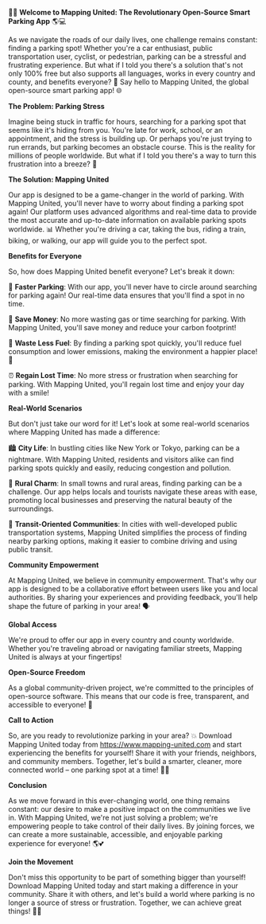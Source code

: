 🚗💨 **Welcome to Mapping United: The Revolutionary Open-Source Smart Parking App** 🌎💻

As we navigate the roads of our daily lives, one challenge remains constant: finding a parking spot! Whether you're a car enthusiast, public transportation user, cyclist, or pedestrian, parking can be a stressful and frustrating experience. But what if I told you there's a solution that's not only 100% free but also supports all languages, works in every country and county, and benefits everyone? 🤩 Say hello to Mapping United, the global open-source smart parking app! 🌐

**The Problem: Parking Stress**

Imagine being stuck in traffic for hours, searching for a parking spot that seems like it's hiding from you. You're late for work, school, or an appointment, and the stress is building up. Or perhaps you're just trying to run errands, but parking becomes an obstacle course. This is the reality for millions of people worldwide. But what if I told you there's a way to turn this frustration into a breeze? 🌈

**The Solution: Mapping United**

Our app is designed to be a game-changer in the world of parking. With Mapping United, you'll never have to worry about finding a parking spot again! Our platform uses advanced algorithms and real-time data to provide the most accurate and up-to-date information on available parking spots worldwide. 📊 Whether you're driving a car, taking the bus, riding a train, biking, or walking, our app will guide you to the perfect spot.

**Benefits for Everyone**

So, how does Mapping United benefit everyone? Let's break it down:

🚗 **Faster Parking**: With our app, you'll never have to circle around searching for parking again! Our real-time data ensures that you'll find a spot in no time.

💸 **Save Money**: No more wasting gas or time searching for parking. With Mapping United, you'll save money and reduce your carbon footprint!

🌟 **Waste Less Fuel**: By finding a parking spot quickly, you'll reduce fuel consumption and lower emissions, making the environment a happier place! 🌿

⏰ **Regain Lost Time**: No more stress or frustration when searching for parking. With Mapping United, you'll regain lost time and enjoy your day with a smile!

**Real-World Scenarios**

But don't just take our word for it! Let's look at some real-world scenarios where Mapping United has made a difference:

🏙️ **City Life**: In bustling cities like New York or Tokyo, parking can be a nightmare. With Mapping United, residents and visitors alike can find parking spots quickly and easily, reducing congestion and pollution.

🌳 **Rural Charm**: In small towns and rural areas, finding parking can be a challenge. Our app helps locals and tourists navigate these areas with ease, promoting local businesses and preserving the natural beauty of the surroundings.

🚂 **Transit-Oriented Communities**: In cities with well-developed public transportation systems, Mapping United simplifies the process of finding nearby parking options, making it easier to combine driving and using public transit.

**Community Empowerment**

At Mapping United, we believe in community empowerment. That's why our app is designed to be a collaborative effort between users like you and local authorities. By sharing your experiences and providing feedback, you'll help shape the future of parking in your area! 🗣️

**Global Access**

We're proud to offer our app in every country and county worldwide. Whether you're traveling abroad or navigating familiar streets, Mapping United is always at your fingertips!

**Open-Source Freedom**

As a global community-driven project, we're committed to the principles of open-source software. This means that our code is free, transparent, and accessible to everyone! 🌟

**Call to Action**

So, are you ready to revolutionize parking in your area? 💥 Download Mapping United today from https://www.mapping-united.com and start experiencing the benefits for yourself! Share it with your friends, neighbors, and community members. Together, let's build a smarter, cleaner, more connected world – one parking spot at a time! 🌈💪

**Conclusion**

As we move forward in this ever-changing world, one thing remains constant: our desire to make a positive impact on the communities we live in. With Mapping United, we're not just solving a problem; we're empowering people to take control of their daily lives. By joining forces, we can create a more sustainable, accessible, and enjoyable parking experience for everyone! 🌎💕

**Join the Movement**

Don't miss this opportunity to be part of something bigger than yourself! Download Mapping United today and start making a difference in your community. Share it with others, and let's build a world where parking is no longer a source of stress or frustration. Together, we can achieve great things! 🌟🚀